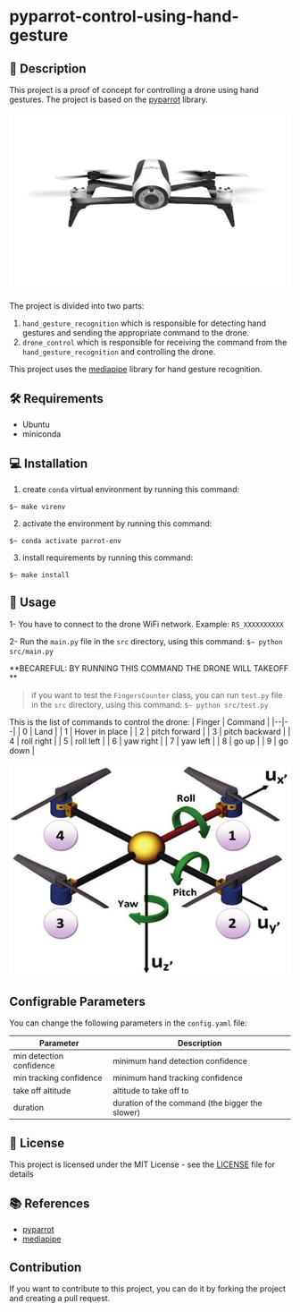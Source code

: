 # pyparrot-control-using-hand-gesture

## 📖 Description

This project is a proof of concept for controlling a drone using hand gestures. The project is based on the [pyparrot](https://pypi.org/project/pyparrot/) library.

![Parrot Bopop 2](fixtures/bepop2.jpg)


The project is divided into two parts:
1. `hand_gesture_recognition` which is responsible for detecting hand gestures and sending the appropriate command to the drone.
2. `drone_control` which is responsible for receiving the command from the `hand_gesture_recognition` and controlling the drone.

This project uses the [mediapipe](https://pypi.org/project/mediapipe/) library for hand gesture recognition.

## 🛠️ Requirements

- Ubuntu
- miniconda

## 💻 Installation


1. create `conda` virtual environment by running this command:

```
$~ make virenv
```

2. activate the environment by running this command:

```
$~ conda activate parrot-env
```



3. install requirements by running this command:

```
$~ make install
```

## 📑 Usage

1- You have to connect to the drone WiFi network. Example: `RS_XXXXXXXXXX`

2- Run the `main.py` file in the `src` directory, using this command:
    ```
    $~ python src/main.py
    ```

**BECAREFUL: BY RUNNING THIS COMMAND THE DRONE WILL TAKEOFF **

> if you want to test the `FingersCounter` class, you can run `test.py` file in the `src` directory, using this command:
    ```
    $~ python src/test.py
    ```


This is the list of commands to control the drone:
| Finger | Command |
|--|--|
| 0 | Land |
| 1 | Hover in place |
| 2 | pitch forward |
| 3 | pitch backward |
| 4 | roll right |
| 5 | roll left |
| 6 | yaw right |
| 7 | yaw left |
| 8 | go up |
| 9 | go down |

![Roll, Pitch & Yaw](fixtures/rotations.png)


## Configrable Parameters

You can change the following parameters in the `config.yaml` file:

| Parameter | Description |
|--|--|
| min detection confidence | minimum hand detection confidence |
| min tracking confidence | minimum hand tracking confidence |
| take off altitude | altitude to take off to |
| duration | duration of the command (the bigger the slower)|

## 📝 License

This project is licensed under the MIT License - see the [LICENSE](LICENSE) file for details

## 📚 References

- [pyparrot](https://pypi.org/project/pyparrot/)
- [mediapipe](https://pypi.org/project/mediapipe/)

## Contribution

If you want to contribute to this project, you can do it by forking the project and creating a pull request.
